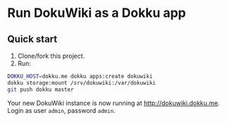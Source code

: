 # Run DokuWiki as a Dokku app

## Quick start

1. Clone/fork this project.
2. Run:

```bash
DOKKU_HOST=dokku.me dokku apps:create dokuwiki
dokku storage:mount /srv/dokuwiki:/var/dokuwiki
git push dokku master
```

Your new DokuWiki instance is now running at <http://dokuwiki.dokku.me>. Login as user `admin`, password `admin`.
